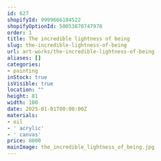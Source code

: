 ```yaml
---
id: 627
shopifyId: 9999666184522
shopifyOptionId: 50053870747978
order: 1
title: The incredible lightness of being
slug: the-incredible-lightness-of-being
url: art-works/the-incredible-lightness-of-being
aliases: []
categories:
- painting
inStock: true
isVisible: true
location: ""
height: 81
width: 100
date: 2025-01-01T00:00:00Z
materials:
- oil
- ' acrylic'
- ' canvas'
price: 8000
mainImage: the_incredible_lightness_of_being.jpg
---
```

